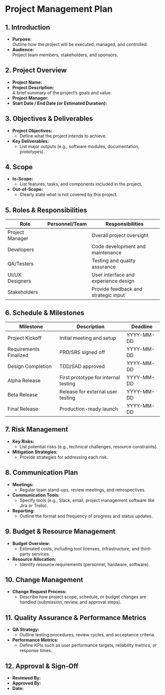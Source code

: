 # Project Management Plan

## 1. Introduction
- **Purpose:**  
  Outline how the project will be executed, managed, and controlled.
- **Audience:**  
  Project team members, stakeholders, and sponsors.

## 2. Project Overview
- **Project Name:**  
- **Project Description:**  
  A brief summary of the project’s goals and value.
- **Project Manager:**  
- **Start Date / End Date (or Estimated Duration):**

## 3. Objectives & Deliverables
- **Project Objectives:**  
  - Define what the project intends to achieve.
- **Key Deliverables:**  
  - List major outputs (e.g., software modules, documentation, prototypes).

## 4. Scope
- **In-Scope:**  
  - List features, tasks, and components included in the project.
- **Out-of-Scope:**  
  - Clearly state what is not covered by this project.

## 5. Roles & Responsibilities
| Role                | Personnel/Team        | Responsibilities                   |
|---------------------|-----------------------|------------------------------------|
| Project Manager     |                       | Overall project oversight          |
| Developers          |                       | Code development and maintenance   |
| QA/Testers          |                       | Testing and quality assurance      |
| UI/UX Designers     |                       | User interface and experience design|
| Stakeholders        |                       | Provide feedback and strategic input|

## 6. Schedule & Milestones
| Milestone               | Description                            | Deadline      |
|-------------------------|----------------------------------------|---------------|
| Project Kickoff         | Initial meeting and setup              | YYYY-MM-DD    |
| Requirements Finalized  | PRD/SRS signed off                     | YYYY-MM-DD    |
| Design Completion       | TDD/SAD approved                       | YYYY-MM-DD    |
| Alpha Release           | First prototype for internal testing   | YYYY-MM-DD    |
| Beta Release            | Release for external user testing      | YYYY-MM-DD    |
| Final Release           | Production-ready launch                | YYYY-MM-DD    |

## 7. Risk Management
- **Key Risks:**  
  - List potential risks (e.g., technical challenges, resource constraints).
- **Mitigation Strategies:**  
  - Provide strategies for addressing each risk.

## 8. Communication Plan
- **Meetings:**  
  - Regular team stand-ups, review meetings, and retrospectives.
- **Communication Tools:**  
  - Specify tools (e.g., Slack, email, project management software like Jira or Trello).
- **Reporting:**  
  - Outline the format and frequency of progress and status updates.

## 9. Budget & Resource Management
- **Budget Overview:**  
  - Estimated costs, including tool licenses, infrastructure, and third-party services.
- **Resource Allocation:**  
  - Identify resource requirements (personnel, hardware, software).

## 10. Change Management
- **Change Request Process:**  
  - Describe how project scope, schedule, or budget changes are handled (submission, review, and approval steps).

## 11. Quality Assurance & Performance Metrics
- **QA Strategy:**  
  - Outline testing procedures, review cycles, and acceptance criteria.
- **Performance Metrics:**  
  - Define KPIs such as user performance targets, reliability metrics, or response times.

## 12. Approval & Sign-Off
- **Reviewed By:**  
- **Approved By:**  
- **Date:**
